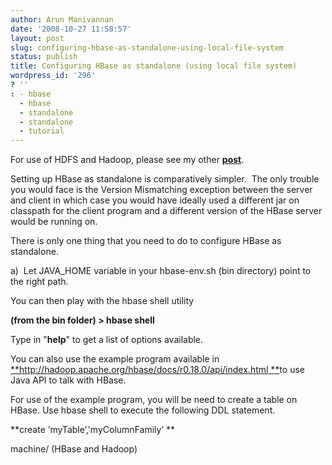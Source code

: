 ```yaml
---
author: Arun Manivannan
date: '2008-10-27 11:58:57'
layout: post
slug: configuring-hbase-as-standalone-using-local-file-system
status: publish
title: Configuring HBase as standalone (using local file system)
wordpress_id: '296'
? ''
: - hbase
  - hbase
  - standalone
  - standalone
  - tutorial
---
```


For use of HDFS and Hadoop, please see my other [**post**][1].

Setting up HBase as standalone is comparatively simpler.  The only trouble you
would face is the Version Mismatching exception between the server and client
in which case you would have ideally used a different jar on classpath for the
client program and a different version of the HBase server would be running
on.

There is only one thing that you need to do to configure HBase as standalone.

a)  Let JAVA_HOME variable in your hbase-env.sh (bin directory) point to the
right path.

You can then play with the hbase shell utility

**(from the bin folder) > hbase shell**

Type in "**help**" to get a list of options available.

You can also use the example program available in
[**http://hadoop.apache.org/hbase/docs/r0.18.0/api/index.html **][2]to use
Java API to talk with HBase.

For use of the example program, you will be need to create a table on HBase.
Use hbase shell to execute the following DDL statement.

**create ‘myTable’,'myColumnFamily’ **

   [1]: http://arunma.com/2008/10/26/hadoop-and-hbase-setting-up-on-local-
machine/ (HBase and Hadoop)

   [2]: http://hadoop.apache.org/hbase/docs/r0.18.0/api/index.html

